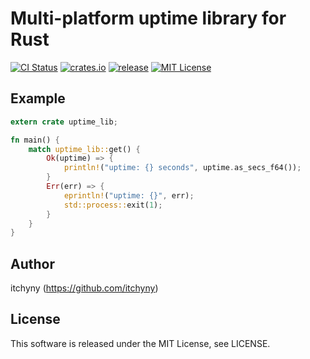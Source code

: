 # Multi-platform uptime library for Rust
[![CI Status](https://github.com/itchyny/uptime-rs/workflows/CI/badge.svg)](https://github.com/itchyny/uptime-rs/actions)
[![crates.io](https://img.shields.io/crates/v/uptime_lib.svg)](https://crates.io/crates/uptime_lib)
[![release](https://img.shields.io/github/release/itchyny/uptime-rs/all.svg)](https://github.com/itchyny/uptime-rs/releases)
[![MIT License](https://img.shields.io/badge/license-MIT-blue.svg)](https://github.com/itchyny/uptime-rs/blob/main/LICENSE)

## Example

```rust
extern crate uptime_lib;

fn main() {
    match uptime_lib::get() {
        Ok(uptime) => {
            println!("uptime: {} seconds", uptime.as_secs_f64());
        }
        Err(err) => {
            eprintln!("uptime: {}", err);
            std::process::exit(1);
        }
    }
}
```

## Author
itchyny (https://github.com/itchyny)

## License
This software is released under the MIT License, see LICENSE.
